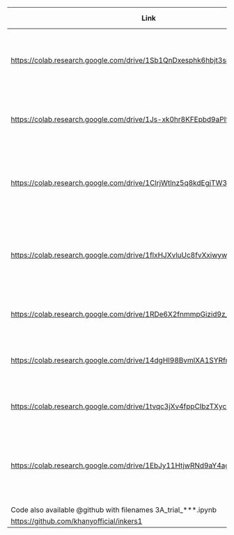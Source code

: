 | Link                                                         | Param  | Test Acc | Train Acc | Desc                                                         |
| ------------------------------------------------------------ | ------ | -------- | --------- | ------------------------------------------------------------ |
| https://colab.research.google.com/drive/1Sb1QnDxesphk6hbjt3snNJwqPsodAPld | 15,914 | 0.9933   | 0.9874    | changed 1st 2 filters to only 8 kernels and maxpooling after 4   convolutions |
| https://colab.research.google.com/drive/1Js-xk0hr8KFEpbd9aPIt_Q04vVY7E3dM | 15,572 | 0.9931   | 0.9875    | Changed filter size to 5*5, maxpooling after 1st conv layer  |
| https://colab.research.google.com/drive/1ClrjWtlnz5q8kdEgjTW3tq50p7cxEr7w | 9,826  | 0.9931   | 0.987     | changed kerne size to 8 for 1st 2 conv layers, maxpooling after 2 conv   layers |
| https://colab.research.google.com/drive/1flxHJXvluUc8fvXxiwywokmUsFD94p8H | 5,232  | 0.9925   | 0.9872    | Changed filter size to 5*5, maxpooling after 1st conv layer,20 epochs |
| https://colab.research.google.com/drive/1RDe6X2fnmmpGizid9z_xtgHYPjLkhNjj | 17,560 | 0.9925   | 0.9811    | maxpooling after first Conv2d layer to reduce                |
| https://colab.research.google.com/drive/14dgHI98BvmlXA1SYRfrN1dR-hAb_LNL4 | 12,408 | 0.9917   | 0.9885    | added 2 maxpooling layers after 1st & 2nd conv               |
| https://colab.research.google.com/drive/1tvqc3jXv4fppCIbzTXycsXMuzh4__cNI | 3,392  | 0.9911   | 0.9886    | Changed filter size to 5*5, 2 maxpooling, 20 epochs          |
| https://colab.research.google.com/drive/1EbJy11HtjwRNd9aY4agrR3Y75SUbDsB6 | 5,232  | 0.9873   | 0.9858    | added 2 maxpooling layers after 1st & 2nd conv, reduced 2nd filter to   8 kernels |
|                                                              |        |          |           |                                                              |
| Code also available @github with   filenames 3A_trial_***.ipynb |        |          |           |                                                              |
| https://github.com/khanyofficial/inkers1                     |        |          |           |                                                              |

​     